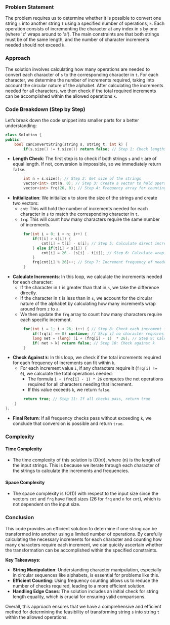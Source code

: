 ### Problem Statement

The problem requires us to determine whether it is possible to convert one string `s` into another string `t` using a specified number of operations, `k`. Each operation consists of incrementing the character at any index in `s` by one (where 'z' wraps around to 'a'). The main constraints are that both strings must be of the same length, and the number of character increments needed should not exceed `k`. 

### Approach

The solution involves calculating how many operations are needed to convert each character of `s` to the corresponding character in `t`. For each character, we determine the number of increments required, taking into account the circular nature of the alphabet. After calculating the increments needed for all characters, we then check if the total required increments can be accomplished within the allowed operations `k`.

### Code Breakdown (Step by Step)

Let’s break down the code snippet into smaller parts for a better understanding:

```cpp
class Solution {
public:
    bool canConvertString(string s, string t, int k) {
        if(s.size() != t.size()) return false; // Step 1: Check lengths
```

- **Length Check**: The first step is to check if both strings `s` and `t` are of equal length. If not, conversion is impossible, so we immediately return `false`.

```cpp
        int n = s.size(); // Step 2: Get size of the strings
        vector<int> cnt(n, 0); // Step 3: Create a vector to hold operations needed for each character
        vector<int> frq(26, 0); // Step 4: Frequency array for counting increments
```

- **Initialization**: We initialize `n` to store the size of the strings and create two vectors:
  - `cnt`: This will hold the number of increments needed for each character in `s` to match the corresponding character in `t`.
  - `frq`: This will count how many characters require the same number of increments.

```cpp
        for(int i = 0; i < n; i++) {
            if(t[i] > s[i]) {
                cnt[i] = t[i] - s[i]; // Step 5: Calculate direct increments needed
            } else if(t[i] < s[i]) {
                cnt[i] = 26 - (s[i] - t[i]); // Step 6: Calculate wrap-around increments
            }
            frq[cnt[i] % 26]++; // Step 7: Increment frequency of needed operations
        }
```

- **Calculate Increments**: In this loop, we calculate the increments needed for each character:
  - If the character in `t` is greater than that in `s`, we take the difference directly.
  - If the character in `t` is less than in `s`, we account for the circular nature of the alphabet by calculating how many increments wrap around from `z` to `a`. 
  - We then update the `frq` array to count how many characters require each specific increment.

```cpp
        for(int i = 1; i < 26; i++) { // Step 8: Check each increment frequency
            if(frq[i] == 0) continue; // Skip if no character requires this increment
            long net = (long) (i + (frq[i] - 1)  * 26); // Step 9: Calculate total operations needed
            if( net > k) return false; // Step 10: Check against k
        }
```

- **Check Against `k`**: In this loop, we check if the total increments required for each frequency of increments can fit within `k`. 
  - For each increment value `i`, if any characters require it (`frq[i] != 0`), we calculate the total operations needed:
    - The formula `i + (frq[i] - 1) * 26` computes the net operations required for all characters needing that increment. 
    - If this value exceeds `k`, we return `false`.

```cpp
        return true; // Step 11: If all checks pass, return true
    }
};
```

- **Final Return**: If all frequency checks pass without exceeding `k`, we conclude that conversion is possible and return `true`.

### Complexity

#### Time Complexity
- The time complexity of this solution is \(O(n)\), where \(n\) is the length of the input strings. This is because we iterate through each character of the strings to calculate the increments and frequencies.

#### Space Complexity
- The space complexity is \(O(1)\) with respect to the input size since the vectors `cnt` and `frq` have fixed sizes (26 for `frq` and `n` for `cnt`), which is not dependent on the input size.

### Conclusion

This code provides an efficient solution to determine if one string can be transformed into another using a limited number of operations. By carefully calculating the necessary increments for each character and counting how many characters require each increment, we can quickly ascertain whether the transformation can be accomplished within the specified constraints.

**Key Takeaways**:
- **String Manipulation**: Understanding character manipulation, especially in circular sequences like alphabets, is essential for problems like this.
- **Efficient Counting**: Using frequency counting allows us to reduce the number of checks required, leading to a more efficient solution.
- **Handling Edge Cases**: The solution includes an initial check for string length equality, which is crucial for ensuring valid comparisons.

Overall, this approach ensures that we have a comprehensive and efficient method for determining the feasibility of transforming string `s` into string `t` within the allowed operations.